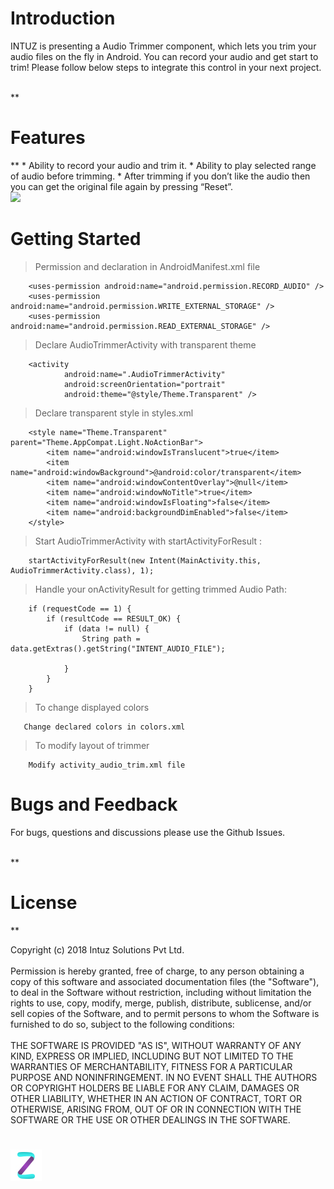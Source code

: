 **<h1>Introduction</h1>**

INTUZ is presenting a Audio Trimmer component, which lets you trim your audio files on the fly in Android. You can record your audio and get start to trim!
Please follow below steps to integrate this control in your next project.

<br>
**<h1>Features</h1>**
* Ability to record your audio and trim it.
* Ability to play selected range of audio before trimming.
* After trimming if you don’t like the audio then you can get the original file again by pressing “Reset”.


<br>
<img src="Screenshots/audiotrimmer_.gif” width=500 alt="Screenshots/audio_trimmer.png">

**<h1>Getting Started</h1>**

> Permission and declaration in AndroidManifest.xml file

```
    <uses-permission android:name="android.permission.RECORD_AUDIO" />
    <uses-permission android:name="android.permission.WRITE_EXTERNAL_STORAGE" />
    <uses-permission android:name="android.permission.READ_EXTERNAL_STORAGE" />
```
> Declare AudioTrimmerActivity with transparent theme

```
    <activity
            android:name=".AudioTrimmerActivity"
            android:screenOrientation="portrait"
            android:theme="@style/Theme.Transparent" />
```

> Declare transparent style in styles.xml

```
    <style name="Theme.Transparent" parent="Theme.AppCompat.Light.NoActionBar">
        <item name="android:windowIsTranslucent">true</item>
        <item name="android:windowBackground">@android:color/transparent</item>
        <item name="android:windowContentOverlay">@null</item>
        <item name="android:windowNoTitle">true</item>
        <item name="android:windowIsFloating">false</item>
        <item name="android:backgroundDimEnabled">false</item>
    </style>
```

> Start AudioTrimmerActivity with startActivityForResult :

```
    startActivityForResult(new Intent(MainActivity.this, AudioTrimmerActivity.class), 1);

```

> Handle your onActivityResult for getting trimmed Audio Path:

```
    if (requestCode == 1) {
        if (resultCode == RESULT_OK) {
            if (data != null) {
                String path = data.getExtras().getString("INTENT_AUDIO_FILE");
                
            }
        }
    }
```

> To change displayed colors

```
   Change declared colors in colors.xml
```
> To modify layout of trimmer

```
    Modify activity_audio_trim.xml file
```

**<h1>Bugs and Feedback</h1>**

For bugs, questions and discussions please use the Github Issues.

<br>
**<h1>License</h1>**

Copyright (c) 2018 Intuz Solutions Pvt Ltd.
<br><br>
Permission is hereby granted, free of charge, to any person obtaining a copy of this software and associated documentation files (the "Software"), to deal in the Software without restriction, including without limitation the rights to use, copy, modify, merge, publish, distribute, sublicense, and/or sell copies of the Software, and to permit persons to whom the Software is furnished to do so, subject to the following conditions:
<br><br>
THE SOFTWARE IS PROVIDED "AS IS", WITHOUT WARRANTY OF ANY KIND, EXPRESS OR IMPLIED, INCLUDING BUT NOT LIMITED TO THE WARRANTIES OF MERCHANTABILITY, FITNESS FOR A PARTICULAR PURPOSE AND NONINFRINGEMENT. IN NO EVENT SHALL THE AUTHORS OR COPYRIGHT HOLDERS BE LIABLE FOR ANY CLAIM, DAMAGES OR OTHER LIABILITY, WHETHER IN AN ACTION OF CONTRACT, TORT OR OTHERWISE, ARISING FROM, OUT OF OR IN CONNECTION WITH THE SOFTWARE OR THE USE OR OTHER DEALINGS IN THE SOFTWARE.

**<h1></h1>**
<a href="http://www.intuz.com">
<img src="Screenshots/logo.jpg">
</a>